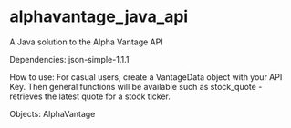 # alphavantage_java_api
A Java solution to the Alpha Vantage API

Dependencies:
  json-simple-1.1.1
  
 
 
 
How to use:
  For casual users, create a VantageData object with your API Key. Then general functions will be available such as
  stock_quote - retrieves the latest quote for a stock ticker.
  
Objects:
  AlphaVantage
